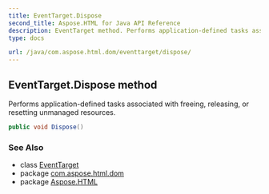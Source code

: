 ```yaml
---
title: EventTarget.Dispose
second_title: Aspose.HTML for Java API Reference
description: EventTarget method. Performs application-defined tasks associated with freeing releasing or resetting unmanaged resources
type: docs

url: /java/com.aspose.html.dom/eventtarget/dispose/
---
```

## EventTarget.Dispose method

Performs application-defined tasks associated with freeing, releasing, or resetting unmanaged resources.

```java
public void Dispose()
```

### See Also

* class [EventTarget](../)
* package [com.aspose.html.dom](../../../com.aspose.html.dom/)
* package [Aspose.HTML](../../../)

